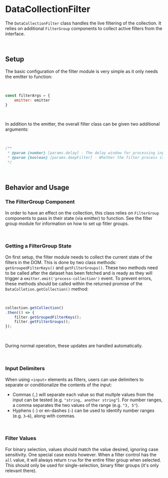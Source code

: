 # DataCollectionFilter
The `DataCollectionFilter` class handles the live filtering of the collection. It relies on additional `FilterGroup` components to collect active filters from the interface.

<br>


## Setup
The basic configuration of the filter module is very simple as it only needs the emitter to function:

<br>

```javascript
const filterArgs = {
	emitter: emitter
}
```

<br>

In addition to the emitter, the overall filter class can be given two additional arguments:

<br>

```javascript
/**
 * @param {number} [params.delay] - The delay window for processing input events (keyup). The defuault is 250ms.
 * @param {boolean} [params.deepFilter] - Whether the filter process is shallow or deep. Deep uses recursion to find any nested property.
 */
```


<br>


## Behavior and Usage
### The FilterGroup Component
In order to have an effect on the collection, this class relies on `FilterGroup` components to pass in their state (via emitter) to function. See the filter group module for information on how to set up fitler groups.

<br>

### Getting a FilterGroup State
On first setup, the filter module needs to collect the current state of the filters in the DOM. This is done by two class methods: `getGroupedFilterKeys()` and `getFilterGroups()`. These two methods need to be called after the dataset has been fetched and is ready as they will trigger a `emitter.emit('process-collection')` event. To prevent errors, these methods should be called within the returned promise of the `DataColletion.getCollection()` method:

<br>

```javascript
collection.getCollection()
.then(() => {
	filter.getGroupedFilterKeys();
	filter.getFilterGroups();
});
```

<br>

During normal operation, these updates are handled automatically.


<br>

### Input Delimiters
When using `<input>` elements as filters, users can use delimiters to separate or conditionalize the contents of the input:

- Commas (`,`) will separate each value so that multple values from the input can be tested (e.g. `"string, another string"`). For number ranges, a comma separates the two values of the range (e.g. `"3, 5"`).
- Hyphens (`-`) or en-dashes (`–`) can be used to identify number ranges (e.g. `3–6`), along with commas.

<br>

### Filter Values
For binary selection, values should match the value desired, ignoring case sensitivity. One special case exists however. When a filter control has the `all` value, it will always return `true` for the entire filter group when selected. This should only be used for single-selection, binary filter groups (it's only relevant there).